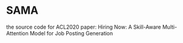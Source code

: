 # SAMA
the source code for ACL2020 paper: Hiring Now: A Skill-Aware Multi-Attention Model for Job Posting Generation
